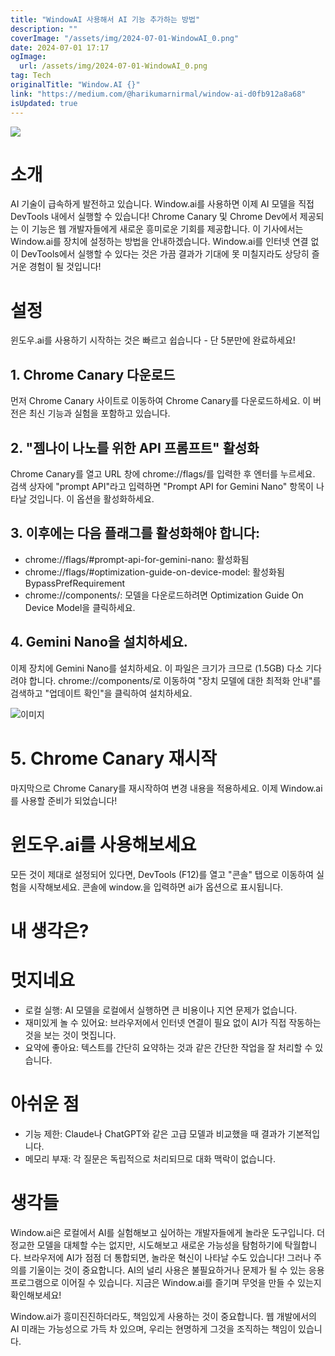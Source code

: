 ```yaml
---
title: "WindowAI 사용해서 AI 기능 추가하는 방법"
description: ""
coverImage: "/assets/img/2024-07-01-WindowAI_0.png"
date: 2024-07-01 17:17
ogImage: 
  url: /assets/img/2024-07-01-WindowAI_0.png
tag: Tech
originalTitle: "Window.AI {}"
link: "https://medium.com/@harikumarnirmal/window-ai-d0fb912a8a68"
isUpdated: true
---
```






<img src="/assets/img/2024-07-01-WindowAI_0.png" />

# 소개

AI 기술이 급속하게 발전하고 있습니다. Window.ai를 사용하면 이제 AI 모델을 직접 DevTools 내에서 실행할 수 있습니다! Chrome Canary 및 Chrome Dev에서 제공되는 이 기능은 웹 개발자들에게 새로운 흥미로운 기회를 제공합니다. 이 기사에서는 Window.ai를 장치에 설정하는 방법을 안내하겠습니다. Window.ai를 인터넷 연결 없이 DevTools에서 실행할 수 있다는 것은 가끔 결과가 기대에 못 미칠지라도 상당히 즐거운 경험이 될 것입니다!

# 설정

<div class="content-ad"></div>

윈도우.ai를 사용하기 시작하는 것은 빠르고 쉽습니다 - 단 5분만에 완료하세요!

## 1. Chrome Canary 다운로드

먼저 Chrome Canary 사이트로 이동하여 Chrome Canary를 다운로드하세요. 이 버전은 최신 기능과 실험을 포함하고 있습니다.

## 2. "젬나이 나노를 위한 API 프롬프트" 활성화

<div class="content-ad"></div>

Chrome Canary를 열고 URL 창에 chrome://flags/를 입력한 후 엔터를 누르세요. 검색 상자에 "prompt API"라고 입력하면 "Prompt API for Gemini Nano" 항목이 나타날 것입니다. 이 옵션을 활성화하세요.

## 3. 이후에는 다음 플래그를 활성화해야 합니다:

- chrome://flags/#prompt-api-for-gemini-nano: 활성화됨
- chrome://flags/#optimization-guide-on-device-model: 활성화됨 BypassPrefRequirement
- chrome://components/: 모델을 다운로드하려면 Optimization Guide On Device Model을 클릭하세요.

## 4. Gemini Nano을 설치하세요.

<div class="content-ad"></div>

이제 장치에 Gemini Nano를 설치하세요. 이 파일은 크기가 크므로 (1.5GB) 다소 기다려야 합니다. chrome://components/로 이동하여 "장치 모델에 대한 최적화 안내"를 검색하고 "업데이트 확인"을 클릭하여 설치하세요.

![이미지](/assets/img/2024-07-01-WindowAI_1.png)

# 5. Chrome Canary 재시작

마지막으로 Chrome Canary를 재시작하여 변경 내용을 적용하세요. 이제 Window.ai를 사용할 준비가 되었습니다!

<div class="content-ad"></div>

# 윈도우.ai를 사용해보세요

모든 것이 제대로 설정되어 있다면, DevTools (F12)를 열고 "콘솔" 탭으로 이동하여 실험을 시작해보세요. 콘솔에 window.을 입력하면 ai가 옵션으로 표시됩니다.

# 내 생각은?

# 멋지네요

<div class="content-ad"></div>

- 로컬 실행: AI 모델을 로컬에서 실행하면 큰 비용이나 지연 문제가 없습니다.
- 재미있게 놀 수 있어요: 브라우저에서 인터넷 연결이 필요 없이 AI가 직접 작동하는 것을 보는 것이 멋집니다.
- 요약에 좋아요: 텍스트를 간단히 요약하는 것과 같은 간단한 작업을 잘 처리할 수 있습니다.

# 아쉬운 점

- 기능 제한: Claude나 ChatGPT와 같은 고급 모델과 비교했을 때 결과가 기본적입니다.
- 메모리 부재: 각 질문은 독립적으로 처리되므로 대화 맥락이 없습니다.

# 생각들

<div class="content-ad"></div>

Window.ai은 로컬에서 AI를 실험해보고 싶어하는 개발자들에게 놀라운 도구입니다. 더 정교한 모델을 대체할 수는 없지만, 시도해보고 새로운 가능성을 탐험하기에 탁월합니다. 브라우저에 AI가 점점 더 통합되면, 놀라운 혁신이 나타날 수도 있습니다! 그러나 주의를 기울이는 것이 중요합니다. AI의 널리 사용은 불필요하거나 문제가 될 수 있는 응용프로그램으로 이어질 수 있습니다. 지금은 Window.ai를 즐기며 무엇을 만들 수 있는지 확인해보세요!

Window.ai가 흥미진진하더라도, 책임있게 사용하는 것이 중요합니다. 웹 개발에서의 AI 미래는 가능성으로 가득 차 있으며, 우리는 현명하게 그것을 조직하는 책임이 있습니다.
